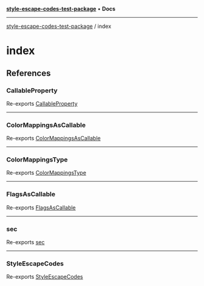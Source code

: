 [**style-escape-codes-test-package**](../README.md) • **Docs**

***

[style-escape-codes-test-package](../modules.md) / index

# index

## References

### CallableProperty

Re-exports [CallableProperty](../lib/style-escape-codes/type-aliases/CallableProperty.md)

***

### ColorMappingsAsCallable

Re-exports [ColorMappingsAsCallable](../lib/style-escape-codes/type-aliases/ColorMappingsAsCallable.md)

***

### ColorMappingsType

Re-exports [ColorMappingsType](../lib/style-escape-codes/type-aliases/ColorMappingsType.md)

***

### FlagsAsCallable

Re-exports [FlagsAsCallable](../lib/style-escape-codes/type-aliases/FlagsAsCallable.md)

***

### sec

Re-exports [sec](../lib/style-escape-codes/functions/sec.md)

***

### StyleEscapeCodes

Re-exports [StyleEscapeCodes](../lib/style-escape-codes/type-aliases/StyleEscapeCodes.md)
